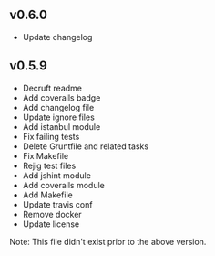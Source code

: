 ## v0.6.0

 * Update changelog
 
## v0.5.9

 * Decruft readme
 * Add coveralls badge
 * Add changelog file
 * Update ignore files
 * Add istanbul module
 * Fix failing tests
 * Delete Gruntfile and related tasks
 * Fix Makefile
 * Rejig test files
 * Add jshint module
 * Add coveralls module
 * Add Makefile
 * Update travis conf
 * Remove docker
 * Update license

 Note: This file didn't exist prior to the above version.